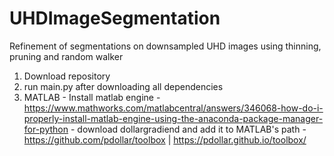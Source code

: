 # UHDImageSegmentation

Refinement of segmentations on downsampled UHD images using thinning, pruning and random walker

1. Download repository
2. run main.py after downloading all dependencies
3. MATLAB - Install matlab engine - https://www.mathworks.com/matlabcentral/answers/346068-how-do-i-properly-install-matlab-engine-using-the-anaconda-package-manager-for-python
          - download dollargradiend and add it to MATLAB's path - https://github.com/pdollar/toolbox | https://pdollar.github.io/toolbox/
